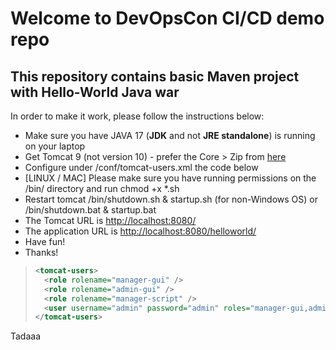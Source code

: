 # Welcome to DevOpsCon CI/CD demo repo
## This repository contains basic Maven project with Hello-World Java war  
In order to make it work, please follow the instructions below: 

<ul>
  <li>Make sure you have JAVA 17 (<b>JDK</b> and not <b>JRE standalone</b>) is running on your laptop</li>
  <li>Get Tomcat 9 (not version 10) - prefer the Core > Zip from <a href=https://tomcat.apache.org/download-90.cgi target=new>here</a></li>
  <li>Configure under <TOMCAT DIR>/conf/tomcat-users.xml the code below</li>
  <li>[LINUX / MAC] Please make sure you have running permissions on the /bin/ directory and run chmod +x *.sh</li>
  <li>Restart tomcat <TOMCAT DIR>/bin/shutdown.sh & startup.sh (for non-Windows OS) or /bin/shutdown.bat & startup.bat</li>
  <li>The Tomcat URL is <a href=http://localhost:8080/>http://localhost:8080/</a></li>  
  <li>The application URL is <a href=http://localhost:8080/helloworld/>http://localhost:8080/helloworld/</a></li>  
  <li>Have fun!</li>
  <li>Thanks!</li>
</ul>

 > ```xml
 > <tomcat-users>
 >   <role rolename="manager-gui" />
 >   <role rolename="admin-gui" />
 >   <role rolename="manager-script" />
 >   <user username="admin" password="admin" roles="manager-gui,admin-gui,manager-script" />
 > </tomcat-users>
 > ```


Tadaaa
 
